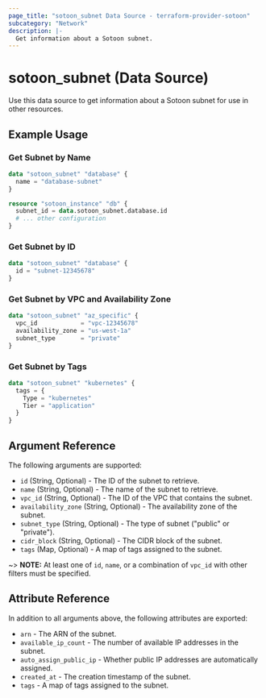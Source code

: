 ```yaml
---
page_title: "sotoon_subnet Data Source - terraform-provider-sotoon"
subcategory: "Network"
description: |-
  Get information about a Sotoon subnet.
---
```


# sotoon_subnet (Data Source)

Use this data source to get information about a Sotoon subnet for use in other resources.

## Example Usage

### Get Subnet by Name

```terraform
data "sotoon_subnet" "database" {
  name = "database-subnet"
}

resource "sotoon_instance" "db" {
  subnet_id = data.sotoon_subnet.database.id
  # ... other configuration
}
```

### Get Subnet by ID

```terraform
data "sotoon_subnet" "database" {
  id = "subnet-12345678"
}
```

### Get Subnet by VPC and Availability Zone

```terraform
data "sotoon_subnet" "az_specific" {
  vpc_id            = "vpc-12345678"
  availability_zone = "us-west-1a"
  subnet_type       = "private"
}
```

### Get Subnet by Tags

```terraform
data "sotoon_subnet" "kubernetes" {
  tags = {
    Type = "kubernetes"
    Tier = "application"
  }
}
```

## Argument Reference

The following arguments are supported:

* `id` (String, Optional) - The ID of the subnet to retrieve.
* `name` (String, Optional) - The name of the subnet to retrieve.
* `vpc_id` (String, Optional) - The ID of the VPC that contains the subnet.
* `availability_zone` (String, Optional) - The availability zone of the subnet.
* `subnet_type` (String, Optional) - The type of subnet ("public" or "private").
* `cidr_block` (String, Optional) - The CIDR block of the subnet.
* `tags` (Map, Optional) - A map of tags assigned to the subnet.

~> **NOTE:** At least one of `id`, `name`, or a combination of `vpc_id` with other filters must be specified.

## Attribute Reference

In addition to all arguments above, the following attributes are exported:

* `arn` - The ARN of the subnet.
* `available_ip_count` - The number of available IP addresses in the subnet.
* `auto_assign_public_ip` - Whether public IP addresses are automatically assigned.
* `created_at` - The creation timestamp of the subnet.
* `tags` - A map of tags assigned to the subnet.

